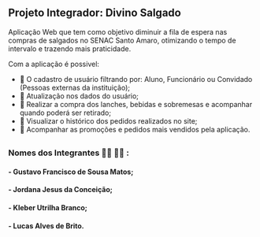 ## Projeto Integrador: Divino Salgado 
Aplicação Web que tem como objetivo diminuir a fila de espera nas compras de salgados no SENAC Santo Amaro, otimizando o tempo de intervalo e trazendo mais praticidade.

Com a aplicação é possivel:
- 🍕 O cadastro de usuário filtrando por: Aluno, Funcionário ou Convidado (Pessoas externas da instituição);
- 🍔 Atualização nos dados do usuário;
- 🍟 Realizar a compra dos lanches, bebidas e sobremesas e acompanhar quando poderá ser retirado;
- 🌭 Visualizar o histórico dos pedidos realizados no site;
- 🍿 Acompanhar as promoções e pedidos mais vendidos pela aplicação.
##


### Nomes dos Integrantes 👨‍💻 👩‍💻 :
#### - Gustavo Francisco de Sousa Matos;

#### - Jordana Jesus da Conceição;

#### - Kleber Utrilha Branco;

#### - Lucas Alves de Brito.


